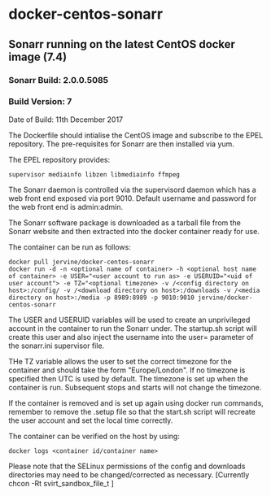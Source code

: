 # docker-centos-sonarr
## Sonarr running on the latest CentOS docker image (7.4)
### Sonarr Build: 2.0.0.5085
### Build Version: 7
Date of Build: 11th December 2017

The Dockerfile should intialise the CentOS image and subscribe to the EPEL repository. The pre-requisites for Sonarr are then installed via yum.

The EPEL repository provides:

    supervisor mediainfo libzen libmediainfo ffmpeg

The Sonarr daemon is controlled via the supervisord daemon which has a web front end exposed via port 9010. Default username and password for the web front end is admin:admin.

The Sonarr software package is downloaded as a tarball file from the Sonarr website and then extracted into the docker container ready for use.

The container can be run as follows:

    docker pull jervine/docker-centos-sonarr
    docker run -d -n <optional name of container> -h <optional host name of container> -e USER="<user account to run as> -e USERUID="<uid of user account"> -e TZ="<optional timezone> -v /<config directory on host>:/config/ -v /<download directory on host>:/downloads -v /<media directory on host>:/media -p 8989:8989 -p 9010:9010 jervine/docker-centos-sonarr

The USER and USERUID variables will be used to create an unprivileged account in the container to run the Sonarr under. The startup.sh script will create this user and also inject the username into the user= parameter of the sonarr.ini supervisor file.

THe TZ variable allows the user to set the correct timezone for the container and should take the form "Europe/London". If no timezone is specified then UTC is used by default. The timezone is set up when the container is run. Subsequent stops and starts will not change the timezone.

If the container is removed and is set up again using docker run commands, remember to remove the .setup file so that the start.sh script will recreate the user account and set the local time correctly.

The container can be verified on the host by using:

    docker logs <container id/container name>

Please note that the SELinux permissions of the config and downloads directories may need to be changed/corrected as necessary. [Currently chcon -Rt svirt_sandbox_file_t ]
